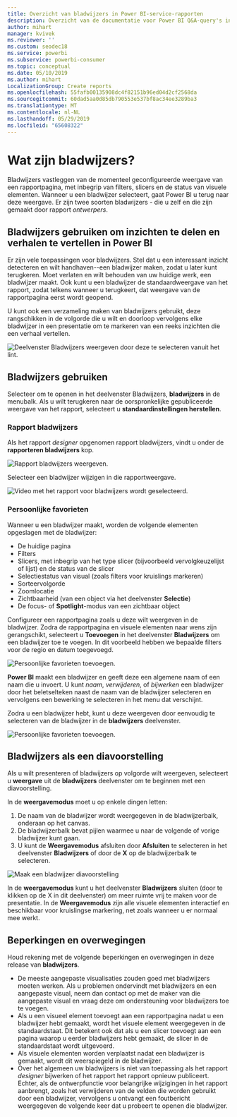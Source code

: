 ```yaml
---
title: Overzicht van bladwijzers in Power BI-service-rapporten
description: Overzicht van de documentatie voor Power BI Q&A-query's in natuurlijke taal.
author: mihart
manager: kvivek
ms.reviewer: ''
ms.custom: seodec18
ms.service: powerbi
ms.subservice: powerbi-consumer
ms.topic: conceptual
ms.date: 05/10/2019
ms.author: mihart
LocalizationGroup: Create reports
ms.openlocfilehash: 55fafb00135908dc4f82151b96ed04d2cf2568da
ms.sourcegitcommit: 60dad5aa0d85db790553e537bf8ac34ee3289ba3
ms.translationtype: MT
ms.contentlocale: nl-NL
ms.lasthandoff: 05/29/2019
ms.locfileid: "65608322"
---
```

# <a name="what-are-bookmarks"></a>Wat zijn bladwijzers?
Bladwijzers vastleggen van de momenteel geconfigureerde weergave van een rapportpagina, met inbegrip van filters, slicers en de status van visuele elementen. Wanneer u een bladwijzer selecteert, gaat Power BI u terug naar deze weergave. Er zijn twee soorten bladwijzers - die u zelf en die zijn gemaakt door rapport *ontwerpers*.

## <a name="use-bookmarks-to-share-insights-and-build-stories-in-power-bi"></a>Bladwijzers gebruiken om inzichten te delen en verhalen te vertellen in Power BI 
Er zijn vele toepassingen voor bladwijzers. Stel dat u een interessant inzicht detecteren en wilt handhaven--een bladwijzer maken, zodat u later kunt terugkeren. Moet verlaten en wilt behouden van uw huidige werk, een bladwijzer maakt. Ook kunt u een bladwijzer de standaardweergave van het rapport, zodat telkens wanneer u terugkeert, dat weergave van de rapportpagina eerst wordt geopend. 

U kunt ook een verzameling maken van bladwijzers gebruikt, deze rangschikken in de volgorde die u wilt en doorloop vervolgens elke bladwijzer in een presentatie om te markeren van een reeks inzichten die een verhaal vertellen.  

![Deelvenster Bladwijzers weergeven door deze te selecteren vanuit het lint.](media/end-user-bookmarks/power-bi-bookmarks-pane.png)

## <a name="using-bookmarks"></a>Bladwijzers gebruiken
Selecteer om te openen in het deelvenster Bladwijzers, **bladwijzers** in de menubalk. Als u wilt terugkeren naar de oorspronkelijke gepubliceerde weergave van het rapport, selecteert u **standaardinstellingen herstellen**.

### <a name="report-bookmarks"></a>Rapport bladwijzers
Als het rapport *designer* opgenomen rapport bladwijzers, vindt u onder de **rapporteren bladwijzers** kop. 

![Rapport bladwijzers weergeven.](media/end-user-bookmarks/power-bi-report-bookmark.png)

Selecteer een bladwijzer wijzigen in die rapportweergave. 

![Video met het rapport voor bladwijzers wordt geselecteerd.](media/end-user-bookmarks/power-bi-bookmarks.gif)

### <a name="personal-bookmarks"></a>Persoonlijke favorieten

Wanneer u een bladwijzer maakt, worden de volgende elementen opgeslagen met de bladwijzer:

* De huidige pagina
* Filters
* Slicers, met inbegrip van het type slicer (bijvoorbeeld vervolgkeuzelijst of lijst) en de status van de slicer
* Selectiestatus van visual (zoals filters voor kruislings markeren)
* Sorteervolgorde
* Zoomlocatie
* Zichtbaarheid (van een object via het deelvenster **Selectie**)
* De focus- of **Spotlight**-modus van een zichtbaar object

Configureer een rapportpagina zoals u deze wilt weergeven in de bladwijzer. Zodra de rapportpagina en visuele elementen naar wens zijn gerangschikt, selecteert u **Toevoegen** in het deelvenster **Bladwijzers** om een bladwijzer toe te voegen. In dit voorbeeld hebben we bepaalde filters voor de regio en datum toegevoegd. 

![Persoonlijke favorieten toevoegen.](media/end-user-bookmarks/power-bi-add-personal.png)

**Power BI** maakt een bladwijzer en geeft deze een algemene naam of een naam die u invoert. U kunt *naam*, *verwijderen*, of *bijwerken* een bladwijzer door het beletselteken naast de naam van de bladwijzer selecteren en vervolgens een bewerking te selecteren in het menu dat verschijnt.

Zodra u een bladwijzer hebt, kunt u deze weergeven door eenvoudig te selecteren van de bladwijzer in de **bladwijzers** deelvenster. 

![Persoonlijke favorieten toevoegen.](media/end-user-bookmarks/power-bi-personal-bookmark.png)


<!--
## Arranging bookmarks
As you create bookmarks, you might find that the order in which you create them isn't necessarily the same order you'd like to present them to your audience. No problem, you can easily rearrange the order of bookmarks.

In the **Bookmarks** pane, simply drag-and-drop bookmarks to change their order, as shown in the following image. The yellow bar between bookmarks designates where the dragged bookmark will be placed.

![Change bookmark order by drag-and-drop](media/desktop-bookmarks/bookmarks_06.png)

The order of your bookmarks can become important when you use the **View** feature of bookmarks, as described in the next section. 

-->

## <a name="bookmarks-as-a-slide-show"></a>Bladwijzers als een diavoorstelling
Als u wilt presenteren of bladwijzers op volgorde wilt weergeven, selecteert u **weergave** uit de **bladwijzers** deelvenster om te beginnen met een diavoorstelling.

In de **weergavemodus** moet u op enkele dingen letten:

1. De naam van de bladwijzer wordt weergegeven in de bladwijzerbalk, onderaan op het canvas.
2. De bladwijzerbalk bevat pijlen waarmee u naar de volgende of vorige bladwijzer kunt gaan.
3. U kunt de **Weergavemodus** afsluiten door **Afsluiten** te selecteren in het deelvenster **Bladwijzers** of door de **X** op de bladwijzerbalk te selecteren. 

![Maak een bladwijzer diavoorstelling](media/end-user-bookmarks/power-bi-bookmark-slideshow.png)

In de **weergavemodus** kunt u het deelvenster **Bladwijzers** sluiten (door te klikken op de X in dit deelvenster) om meer ruimte vrij te maken voor de presentatie. In de **Weergavemodus** zijn alle visuele elementen interactief en beschikbaar voor kruislingse markering, net zoals wanneer u er normaal mee werkt. 

<!--
## Visibility - using the Selection pane
With the release of bookmarks, the new **Selection** pane is also introduced. The **Selection** pane provides a list of all objects on the current page and allows you to select the object and specify whether a given object is visible. 

![Enable the Selection pane](media/desktop-bookmarks/bookmarks_08.png)

You can select an object using the **Selection** pane. Also, you can toggle whether the object is currently visible by clicking the eye icon to the right of the visual. 

![Selection pane](media/desktop-bookmarks/bookmarks_09.png)

When a bookmark is added, the visible status of each object is also saved based on its setting in the **Selection** pane. 

It's important to note that **slicers** continue to filter a report page, regardless of whether they are visible. As such, you can create many different bookmarks, with different slicer settings, and make a single report page appear very different (and highlight different insights) in various bookmarks.


## Bookmarks for shapes and images
You can also link shapes and images to bookmarks. With this feature, when you click on an object, it will show the bookmark associated with that object. This can be especially useful when working with buttons; you can learn more by reading the article about [using buttons in Power BI](desktop-buttons.md). 

To assign a bookmark to an object, select the object, then expand the **Action** section from the **Format Shape** pane, as shown in the following image.

![Add bookmark link to an object](media/desktop-bookmarks/bookmarks_10.png)

Once you turn the **Action** slider to **On** you can select whether the object is a back button, a bookmark, or a Q&A command. If you select bookmark, you can then select which of your bookmarks the object is linked to.

There are all sorts of interesting things you can do with object-linked bookmarking. You can create a visual table of contents on your report page, or you can provide different views (such as visual types) of the same information, just by clicking on an object.

When you are in editing mode you can use ctrl+click to follow the link, and when not in edit mode, simply click the object to follow the link. 


## Bookmark groups

Beginning with the August 2018 release of **Power BI Desktop**, you can create and use bookmark groups. A bookmark group is a collection of bookmarks that you specify, which can be shown and organized as a group. 

To create a bookmark group, hold down the CTRL key and select the bookmarks you want to include in the group, then click the ellipses beside any of the selected bookmarks, and select **Group** from the menu that appears.

![Create a bookmark group](media/desktop-bookmarks/bookmarks_15.png)

**Power BI Desktop** automatically names the group *Group 1*. Fortunately, you can just double-click on the name and rename it to whatever you want.

![Rename a bookmark group](media/desktop-bookmarks/bookmarks_16.png)

With any bookmark group, clicking on the bookmark group's name only expands or collapses the group of bookmarks, and does not represent a bookmark by itself. 

When using the **View** feature of bookmarks, the following applies:

* If the selected bookmark is in a group when you select **View** from bookmarks, only the bookmarks *in that group* are shown in the viewing session. 

* If the selected bookmark is not in a group, or is on the top level (such as the name of a bookmark group), then all bookmarks for the entire report are played, including bookmarks in any group. 

To ungroup bookmarks, just select any bookmark in a group, click the ellipses, and then select **Ungroup** from the menu that appears. 

![Ungroup a bookmark group](media/desktop-bookmarks/bookmarks_17.png)

Note that selecting **Ungroup** for any bookmark from a group takes all bookmarks out of the group (it deletes the group, but not the bookmarks themselves). So to remove a single bookmark from a group, you need to **Ungroup** any member from that group, which deletes the grouping, then select the members you want in the new group (using CTRL and clicking each bookmark), and select **Group** again. 
-->





## <a name="limitations-and-considerations"></a>Beperkingen en overwegingen
Houd rekening met de volgende beperkingen en overwegingen in deze release van **bladwijzers**.

* De meeste aangepaste visualisaties zouden goed met bladwijzers moeten werken. Als u problemen ondervindt met bladwijzers en een aangepaste visual, neem dan contact op met de maker van die aangepaste visual en vraag deze om ondersteuning voor bladwijzers toe te voegen. 
* Als u een visueel element toevoegt aan een rapportpagina nadat u een bladwijzer hebt gemaakt, wordt het visuele element weergegeven in de standaardstaat. Dit betekent ook dat als u een slicer toevoegt aan een pagina waarop u eerder bladwijzers hebt gemaakt, de slicer in de standaardstaat wordt uitgevoerd.
* Als visuele elementen worden verplaatst nadat een bladwijzer is gemaakt, wordt dit weerspiegeld in de bladwijzer. 
* Over het algemeen uw bladwijzers is niet van toepassing als het rapport *designer* bijwerken of het rapport het rapport opnieuw publiceert. Echter, als de ontwerpfunctie voor belangrijke wijzigingen in het rapport aanbrengt, zoals het verwijderen van de velden die worden gebruikt door een bladwijzer, vervolgens u ontvangt een foutbericht weergegeven de volgende keer dat u probeert te openen die bladwijzer. 

<!--
## Next steps
spotlight?
-->
